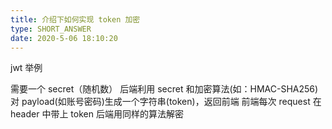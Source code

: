 ```yaml
---
title: 介绍下如何实现 token 加密
type: SHORT_ANSWER
date: 2020-5-06 18:10:20
---
```


jwt 举例

需要一个 secret（随机数）
后端利用 secret 和加密算法(如：HMAC-SHA256)对 payload(如账号密码)生成一个字符串(token)，返回前端
前端每次 request 在 header 中带上 token
后端用同样的算法解密
